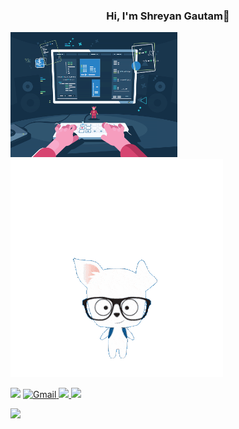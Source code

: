 ### <center>Hi, I'm Shreyan Gautam👋
 <img align="" alt="gif" src ="https://github.com/shreyangautam/shreyangautam/blob/main/booting-up-developer-economy-how-tech-startups-are-helping-coders-build-and-test-software-faster.gif" height="200">
</center><img align="" alt="gif" src ="https://github.com/shreyangautam/shreyangautam/blob/main/jump-hello-transparent.gif"  >
 
<a href="https://github.com/shreyangautam"><img src="https://img.shields.io/badge/Github-%23000000.svg?&style=for-the-badge&logo=github&logoColor=white"></a>
<a href="mailto:shreyangautam005@gmail.com"><img alt="Gmail" src="https://img.shields.io/badge/Gmail-D14836?style=for-the-badge&logo=gmail&logoColor=white"> <a/>
<a href ="https://www.linkedin.com/in/shreyan-gautam-8889201ba/"><img src="https://img.shields.io/badge/linkedin-%230077B5.svg?&style=for-the-badge&logo=linkedin&logoColor=white">
  ![](https://visitor-badge.glitch.me/badge?page_id=shreyangautam.shreyangautam)
<br>
<div> 

<img src="https://github-readme-stats.vercel.app/api?username=shreyangautam&&show_icons=true&title_color=ffffff&icon_color=F5AC20&text_color=daf7dc&bg_color=#000C40" >
 
  </div>
<!--<div class="badge-base LI-profile-badge" data-locale="en_US" data-size="medium" data-theme="dark" data-type="VERTICAL" data-vanity="shreyan-gautam-8889201ba" data-version="v1"><a class="badge-base__link LI-simple-link" href="https://in.linkedin.com/in/shreyan-gautam-8889201ba?trk=profile-badge">Shreyan Gautam</a></div>//
              
<!--
**shreyangautam/shreyangautam** is a ✨ _special_ ✨ repository because its `README.md` (this file) appears on your GitHub profile.

Here are some ideas to get you started:

- 🔭 I’m currently working on ...
- 🌱 I’m currently learning ...
- 👯 I’m looking to collaborate on ...
- 🤔 I’m looking for help with ...
- 💬 Ask me about ...
- 📫 How to reach me: ...
- 😄 Pronouns: ...
- ⚡ Fun fact: ...
-->
